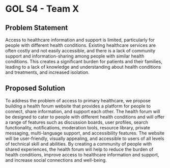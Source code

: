 # GOL S4 - Team X

## Problem Statement
Access to healthcare information and support is limited, particularly for people with different health conditions. Existing healthcare services are often costly and not easily accessible, and there is a lack of community support and information-sharing among people with similar health conditions. This creates a significant burden for patients and their families, leading to a lack of knowledge and understanding about health conditions and treatments, and increased isolation.

## Proposed Solution
To address the problem of access to primary healthcare, we propose building a health forum website that provides a platform for people to connect, share information, and support each other. The health forum will be designed to cater to people with different health conditions and will offer a range of features such as discussion boards, user profiles, search functionality, notifications, moderation tools, resource library, private messaging, multi-language support, and accessibility features. The website will be user-friendly, visually appealing, and accessible to users of all levels of technical skill and abilities. By creating a community of people with shared experiences, the health forum will help to reduce the burden of health conditions, improve access to healthcare information and support, and increase social connections and well-being. 
